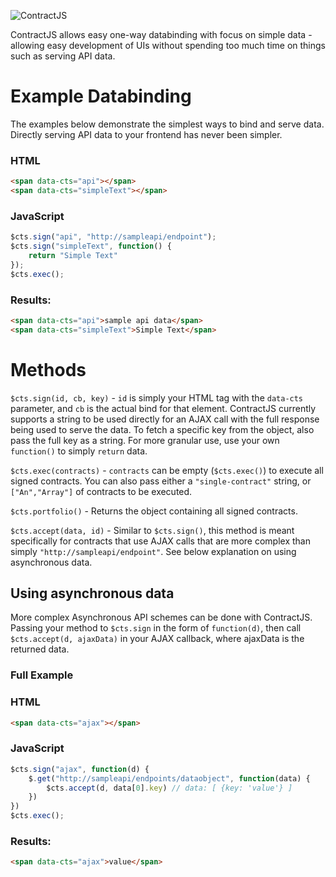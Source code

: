 ![ContractJS](http://i.imgur.com/cpZOSql.png)

ContractJS allows easy one-way databinding with focus on simple data - allowing easy development of UIs without spending too much time on things such as serving API data.

# Example Databinding

The examples below demonstrate the simplest ways to bind and serve data. Directly serving API data to your frontend has never been simpler.

### HTML
```html
<span data-cts="api"></span>
<span data-cts="simpleText"></span>
```

### JavaScript
```javascript
$cts.sign("api", "http://sampleapi/endpoint");
$cts.sign("simpleText", function() { 
    return "Simple Text"
});
$cts.exec();
```

### Results:
```html
<span data-cts="api">sample api data</span>
<span data-cts="simpleText">Simple Text</span>
```

# Methods

```$cts.sign(id, cb, key)``` - ```id``` is simply your HTML tag with the ```data-cts``` parameter, and ```cb``` is the actual bind for that element. ContractJS currently supports a string to be used directly for an AJAX call with the full response being used to serve the data. To fetch a specific key from the object, also pass the full key as a string. For more granular use, use your own ```function()``` to simply ```return``` data. 

```$cts.exec(contracts)``` - ```contracts``` can be empty (```$cts.exec()```) to execute all signed contracts. You can also pass either a ```"single-contract"``` string, or ```["An","Array"]``` of contracts to be executed.

```$cts.portfolio()``` - Returns the object containing all signed contracts.

```$cts.accept(data, id)``` - Similar to ```$cts.sign()```, this method is meant specifically for contracts that use AJAX calls that are more complex than simply ```"http://sampleapi/endpoint"```. See below explanation on using asynchronous data.


## Using asynchronous data

More complex Asynchronous API schemes can be done with ContractJS. Passing your method to ``$cts.sign`` in the form of ```function(d)```, then call ```$cts.accept(d, ajaxData)``` in your AJAX callback, where ajaxData is the returned data.

### Full Example

### HTML
```html
<span data-cts="ajax"></span>
```

### JavaScript
```javascript
$cts.sign("ajax", function(d) {
    $.get("http://sampleapi/endpoints/dataobject", function(data) {
        $cts.accept(d, data[0].key) // data: [ {key: 'value'} ]
    })
})
$cts.exec();
```

### Results:
```html
<span data-cts="ajax">value</span>
```